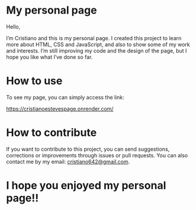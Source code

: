 # My personal page

Hello, 

I’m Cristiano and this is my personal page. I created this project to learn more about HTML, CSS and JavaScript, and also to show some of my work and interests. I’m still improving my code and the design of the page, but I hope you like what I’ve done so far.

# How to use

To see my page, you can simply access the link:

https://cristianoestevespage.onrender.com/

# How to contribute

If you want to contribute to this project, you can send suggestions, corrections or improvements through issues or pull requests. You can also contact me by my email: cristiano642@gmail.com.

# I hope you enjoyed my personal page!!
